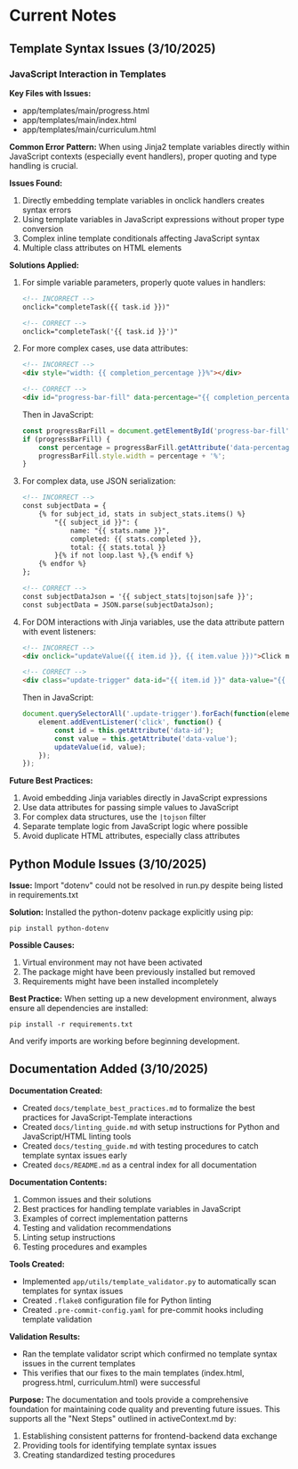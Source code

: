 # Current Notes

## Template Syntax Issues (3/10/2025)

### JavaScript Interaction in Templates

**Key Files with Issues:**
- app/templates/main/progress.html
- app/templates/main/index.html
- app/templates/main/curriculum.html

**Common Error Pattern:**
When using Jinja2 template variables directly within JavaScript contexts (especially event handlers), proper quoting and type handling is crucial. 

**Issues Found:**
1. Directly embedding template variables in onclick handlers creates syntax errors
2. Using template variables in JavaScript expressions without proper type conversion
3. Complex inline template conditionals affecting JavaScript syntax
4. Multiple class attributes on HTML elements

**Solutions Applied:**
1. For simple variable parameters, properly quote values in handlers:
   ```html
   <!-- INCORRECT -->
   onclick="completeTask({{ task.id }})"
   
   <!-- CORRECT -->
   onclick="completeTask('{{ task.id }}')"
   ```

2. For more complex cases, use data attributes:
   ```html
   <!-- INCORRECT -->
   <div style="width: {{ completion_percentage }}%"></div>
   
   <!-- CORRECT -->
   <div id="progress-bar-fill" data-percentage="{{ completion_percentage }}" style="width: 0%"></div>
   ```
   Then in JavaScript:
   ```js
   const progressBarFill = document.getElementById('progress-bar-fill');
   if (progressBarFill) {
       const percentage = progressBarFill.getAttribute('data-percentage');
       progressBarFill.style.width = percentage + '%';
   }
   ```

3. For complex data, use JSON serialization:
   ```html
   <!-- INCORRECT -->
   const subjectData = {
       {% for subject_id, stats in subject_stats.items() %}
           "{{ subject_id }}": {
               name: "{{ stats.name }}",
               completed: {{ stats.completed }},
               total: {{ stats.total }}
           }{% if not loop.last %},{% endif %}
       {% endfor %}
   };
   
   <!-- CORRECT -->
   const subjectDataJson = '{{ subject_stats|tojson|safe }}';
   const subjectData = JSON.parse(subjectDataJson);
   ```

4. For DOM interactions with Jinja variables, use the data attribute pattern with event listeners:
   ```html
   <!-- INCORRECT -->
   <div onclick="updateValue({{ item.id }}, {{ item.value }})">Click me</div>
   
   <!-- CORRECT -->
   <div class="update-trigger" data-id="{{ item.id }}" data-value="{{ item.value }}">Click me</div>
   ```
   Then in JavaScript:
   ```js
   document.querySelectorAll('.update-trigger').forEach(function(element) {
       element.addEventListener('click', function() {
           const id = this.getAttribute('data-id');
           const value = this.getAttribute('data-value');
           updateValue(id, value);
       });
   });
   ```

**Future Best Practices:**
1. Avoid embedding Jinja variables directly in JavaScript expressions
2. Use data attributes for passing simple values to JavaScript
3. For complex data structures, use the `|tojson` filter
4. Separate template logic from JavaScript logic where possible
5. Avoid duplicate HTML attributes, especially class attributes

## Python Module Issues (3/10/2025)

**Issue:** Import "dotenv" could not be resolved in run.py despite being listed in requirements.txt

**Solution:** Installed the python-dotenv package explicitly using pip:
```
pip install python-dotenv
```

**Possible Causes:**
1. Virtual environment may not have been activated
2. The package might have been previously installed but removed
3. Requirements might have been installed incompletely

**Best Practice:**
When setting up a new development environment, always ensure all dependencies are installed:
```
pip install -r requirements.txt
```

And verify imports are working before beginning development.

## Documentation Added (3/10/2025)

**Documentation Created:**
- Created `docs/template_best_practices.md` to formalize the best practices for JavaScript-Template interactions
- Created `docs/linting_guide.md` with setup instructions for Python and JavaScript/HTML linting tools
- Created `docs/testing_guide.md` with testing procedures to catch template syntax issues early
- Created `docs/README.md` as a central index for all documentation

**Documentation Contents:**
1. Common issues and their solutions
2. Best practices for handling template variables in JavaScript
3. Examples of correct implementation patterns
4. Testing and validation recommendations
5. Linting setup instructions
6. Testing procedures and examples

**Tools Created:**
- Implemented `app/utils/template_validator.py` to automatically scan templates for syntax issues
- Created `.flake8` configuration file for Python linting
- Created `.pre-commit-config.yaml` for pre-commit hooks including template validation

**Validation Results:**
- Ran the template validator script which confirmed no template syntax issues in the current templates
- This verifies that our fixes to the main templates (index.html, progress.html, curriculum.html) were successful

**Purpose:**
The documentation and tools provide a comprehensive foundation for maintaining code quality and preventing future issues. This supports all the "Next Steps" outlined in activeContext.md by:

1. Establishing consistent patterns for frontend-backend data exchange
2. Providing tools for identifying template syntax issues
3. Creating standardized testing procedures
